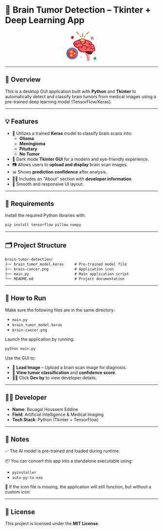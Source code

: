 # 🧠 Brain Tumor Detection – Tkinter + Deep Learning App

<p align="center">
  <img src="brain-cancer.png" alt="App Icon" width="100"/>
</p>

---

## 📌 Overview

This is a desktop GUI application built with **Python** and **Tkinter** to automatically detect and classify brain tumors from medical images using a pre-trained deep learning model (TensorFlow/Keras).

---

## 💡 Features

- 🧠 Utilizes a trained **Keras** model to classify brain scans into:
  - **Glioma**
  - **Meningioma**
  - **Pituitary**
  - **No Tumor**
- 🌙 Dark mode **Tkinter GUI** for a modern and eye-friendly experience.
- 📷 Allows users to **upload and display** brain scan images.
- 📊 Shows **prediction confidence** after analysis.
- 👨‍💻 Includes an "About" section with **developer information**.
- 🎨 Smooth and responsive UI layout.

---

## 🧪 Requirements

Install the required Python libraries with:

```bash
pip install tensorflow pillow numpy
```

---

## 🗂️ Project Structure

```
brain-tumor-detection/
├── brain_tumor_model.keras     # Pre-trained model file
├── brain-cancer.png            # Application icon
├── main.py                     # Main application script
└── README.md                   # Project documentation
```

---

## 🚀 How to Run

Make sure the following files are in the same directory:

- `main.py`  
- `brain_tumor_model.keras`  
- `brain-cancer.png`  

Launch the application by running:

```bash
python main.py
```

Use the GUI to:

- 📂 **Load Image** – Upload a brain scan image for diagnosis.
- 🧠 **View tumor classification** and **confidence score**.
- 👨‍💻 Click **Dev by** to view developer details.

---

## 👨‍💻 Developer

- **Name**: Bouagal Houssem Eddine  
- **Field**: Artificial Intelligence & Medical Imaging  
- **Tech Stack**: Python (Tkinter + TensorFlow)

---

## 📌 Notes

✅ The AI model is pre-trained and loaded during runtime.

📦 You can convert this app into a standalone executable using:

- `pyinstaller`
- `auto-py-to-exe`

🛑 If the icon file is missing, the application will still function, but without a custom icon.

---

## 📄 License

This project is licensed under the **MIT License**.

